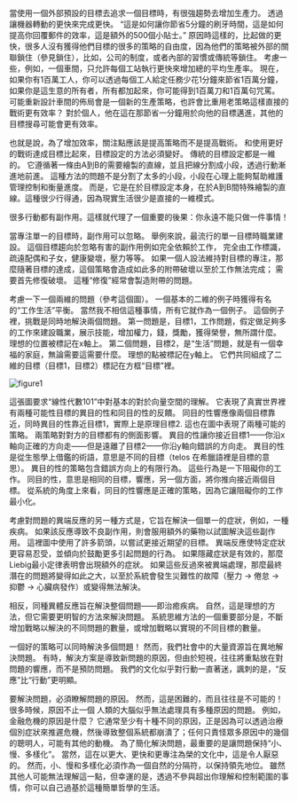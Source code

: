 當使用一個外部預設的目標去追求一個目標時，有很強趨勢去增加生產力。
透過讓機器轉動的更快來完成更快。
“這是如何讓你節省5分鐘的刷牙時間，這是如何提高你回覆郵件的效率，這是額外的500個小貼士。”
原因時這樣的，比起做的更快，很多人沒有獲得他們目標的很多的策略的自由度，因為他們的策略被外部的關聯鎖住（參見鎖住），比如，公司的制度，或者內部的習慣或傳統等鎖住。
考慮一些，例如，一個車間，只允許每個工站執行更快來增加總的平均生產率。
現在，如果你有1百萬工人，你可以透過每個工人給定任務少花1分鐘來節省1百萬分鐘，如果你是這生意的所有者，所有都加起來，你可能得到1百萬刀和1百萬句咒罵。
可能重新設計車間的佈局會是一個新的生產策略，也許會比重用老策略這樣直接的戰術更有效率？
對於個人，他在這在那節省一分鐘用於向他的目標邁進，其他的目標搜尋可能會更有效率。

也就是說，為了增加效率，關注點應該是提高策略而不是提高戰術。
和使用更好的戰術達成目標比起來，目標設定的方法必須變好。
傳統的目標設定都是一維的。
它遵循著一條由A到B的需要繪製的直線，並且把線分割成小段，透過行動漸進地前進。
這種方法的問題不是分割了太多的小段，小段在心理上能夠幫助維護管理控制和衡量進度。
而是，它是在於目標設定本身，在於A到B間特殊繪製的直線。這種很少行得通，因為現實生活很少是直接的一維模式。

很多行動都有副作用。這樣就代理了一個重要的後果：你永遠不能只做一件事情！

當專注單一的目標時，副作用可以忽略。
舉例來說，最流行的單一目標時職業建設。
這個目標趨向於忽略有害的副作用例如完全依賴於工作，
完全由工作標識，
疏遠配偶和子女，健康變壞，壓力等等。
如果一個人設法維持對目標的專注，那麼隨著目標的達成，這個策略會造成如此多的附帶破壞以至於工作無法完成；
需要首先修復破壞。
這種“修復”經常會製造附帶的問題。

考慮一下一個兩維的問題（參考這個圖）。
一個基本的二維的例子時獲得有名的“工作生活”平衡。
當然我不相信這種事情，所有它就作為一個例子。
這個例子裡，挑戰是同時地解決兩個問題。
第一問題是，目標1，工作問題，假定做足夠多的工作來建設職業，展示技能，增加權力，錢，獎勵，獲得榮譽，無所謂什麼。
理想的位置被標記在x軸上。
第二個問題，目標2，是“生活”問題，就是有一個幸福的家庭，無論需要這需要什麼。
理想的點被標記在y軸上。
它們共同組成了二維的目標（目標1，目標2）標記在方框“目標”裡。

![figure1](../img/7-b-fig1.png)

這張圖要求“線性代數101”中對基本的對於向量空間的理解。
它表現了真實世界裡有兩種可能性目標的異目的性和同目的性的反饋。
同目的性響應像兩個目標靠近，同時異目的性靠近目標1，實際上是原理目標2.
這也在圖中表現了兩種可能的策略。
兩策略對對方的目標都有的側面影響。
異目的性讓你接近目標1——你沿x軸向正確的方向走——但是遠離了目標2——你沿y軸向錯誤的方向走。
異目的性是從生態學上借鑑的術語，意思是不同的目標（telos 在希臘語裡是目標的意思）。
異目的性的策略包含錯誤方向上的有限行為。
這些行為是一下阻礙你的工作。
同目的性，意思是相同的目標，響應，另一個方面，將你推向接近兩個目標。
從系統的角度上來看，同目的性響應是正確的策略，因為它讓阻礙你的工作最小化。

考慮對問題的異端反應的另一種方式是，它旨在解決一個單一的症狀，例如，一種疾病。
如果該反應導致不良副作用，則會服用額外的藥物以試圖解決這些副作用。
這裡圖中使用了許多箭頭，以嘗試更接近期望的目標。
異端反應使特定症狀更容易忍受，並傾向於鼓勵更多引起問題的行為。
如果隱藏症狀是有效的，那麼Liebig最小定律表明會出現額外的症狀。
如果這些反過來被異端處理，那麼最終潛在的問題將變得如此之大，以至於系統會發生災難性的故障（壓力 -> 倦怠 -> 抑鬱 -> 心臟病發作）或變得無法解決。

相反，同種異體反應旨在解決整個問題——即治癒疾病。
自然，這是理想的方法，但它需要更明智的方法來解決問題。
系統思維方法的一個重要部分是，不斷增加戰略以解決的不同問題的數量，或增加戰略以實現的不同目標的數量。

一個好的策略可以同時解決多個問題！ 然而，我們社會中的大量資源旨在異地解決問題。
有時，解決方案是導致新問題的原因，但由於短視，往往將重點放在對問題的響應，而不是預防問題。
我們的文化似乎對行動一直著迷，諷刺的是，“反應”比“行動”更明顯。

要解決問題，必須瞭解問題的原因。 然而，這是困難的，而且往往是不可能的！ 很多時候，原因不止一個
人類的大腦似乎無法處理具有多種原因的問題。
例如，金融危機的原因是什麼？ 它通常至少有十種不同的原因，正是因為可以透過治療個別症狀來推遲危機，然後導致整個系統都崩潰了；任何只責怪眾多原因中的幾個的聰明人，可能有其他的動機。
為了簡化解決問題，最重要的是讓問題保持“小、慢、多樣化”。 當然，這在以更大、更快和更專注為榮的文化中，這是令人厭惡的。
然而，小、慢和多樣化必須作為一個自然的分隔符，以保持領先地位。 雖然其他人可能無法理解這一點，但幸運的是，透過不參與超出你理解和控制範圍的事情，你可以自己過基於這種簡單哲學的生活。
